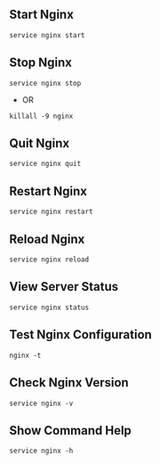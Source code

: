 ## Start Nginx
```
service nginx start
```

## Stop Nginx
```
service nginx stop
```
*   OR
```
killall -9 nginx
```

## Quit Nginx
```
service nginx quit
```

## Restart Nginx
```
service nginx restart
```

## Reload Nginx
```
service nginx reload
```

## View Server Status
```
service nginx status
```

## Test Nginx Configuration
```
nginx -t
```

## Check Nginx Version
```
service nginx -v
```

## Show Command Help
```
service nginx -h
```